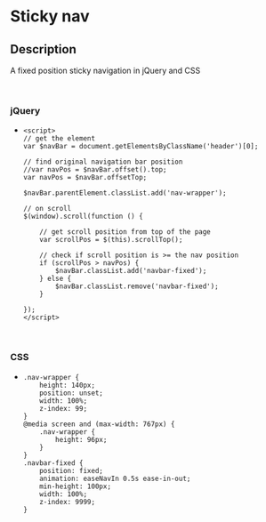 # Sticky nav

## Description
A fixed position sticky navigation in jQuery and CSS

</br>

### jQuery
  - ```
    <script>	
    // get the element
    var $navBar = document.getElementsByClassName('header')[0];

    // find original navigation bar position
    //var navPos = $navBar.offset().top; 
    var navPos = $navBar.offsetTop;

    $navBar.parentElement.classList.add('nav-wrapper');

    // on scroll
    $(window).scroll(function () {

        // get scroll position from top of the page
        var scrollPos = $(this).scrollTop();

        // check if scroll position is >= the nav position
        if (scrollPos > navPos) {
            $navBar.classList.add('navbar-fixed');
        } else {
            $navBar.classList.remove('navbar-fixed');
        }

    });
    </script>
    ```


</br>

### CSS
  - ```
    .nav-wrapper {
        height: 140px;
        position: unset;
        width: 100%;
        z-index: 99;
    }
    @media screen and (max-width: 767px) {
        .nav-wrapper {
            height: 96px; 
        }
    }
    .navbar-fixed {
        position: fixed;
        animation: easeNavIn 0.5s ease-in-out;
        min-height: 100px;
        width: 100%;
        z-index: 9999;
    }
    ```